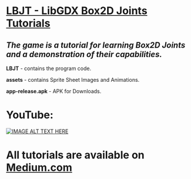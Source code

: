 # [LBJT - LibGDX Box2D Joints Tutorials](https://medium.com/@veldan1202/lbjt-introduction-0%EF%B8%8F%E2%83%A3-f7078903c10f)
## _The game is a tutorial for learning **Box2D Joints** and a demonstration of their capabilities._

**LBJT** - contains the program code.

**assets** - contains Sprite Sheet Images and Animations.

**app-release.apk** - APK for Downloads.

# YouTube:
[![IMAGE ALT TEXT HERE](https://img.youtube.com/vi/isawFe3NomU/0.jpg)](https://www.youtube.com/watch?v=isawFe3NomU)

# All tutorials are available on [Medium.com](https://medium.com/@veldan1202/lbjt-introduction-0%EF%B8%8F%E2%83%A3-f7078903c10f)

